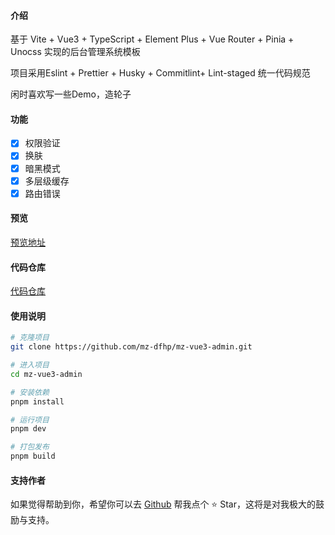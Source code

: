 ####  介绍

基于 Vite + Vue3 + TypeScript + Element Plus + Vue Router + Pinia + Unocss 实现的后台管理系统模板

项目采用Eslint + Prettier + Husky + Commitlint+ Lint-staged 统一代码规范

闲时喜欢写一些Demo，造轮子
#### 功能
- [X] 权限验证
- [X] 换肤
- [X] 暗黑模式
- [X] 多层级缓存
- [X] 路由错误

#### 预览
<a href="http://120.78.132.170:8080/index" target="_blank">预览地址</a>

#### 代码仓库

<a href="https://github.com/mz-dfhp/mz-vue3-admin.git" target="_blank">代码仓库</a>

####  使用说明
```bash
# 克隆项目
git clone https://github.com/mz-dfhp/mz-vue3-admin.git

# 进入项目
cd mz-vue3-admin

# 安装依赖
pnpm install

# 运行项目
pnpm dev

# 打包发布
pnpm build
```

####  支持作者

如果觉得帮助到你，希望你可以去 <a target="_blank" href="https://github.com/mz-dfhp/mz-vue3-admin.git">Github</a> 帮我点个 ⭐ Star，这将是对我极大的鼓励与支持。
